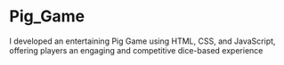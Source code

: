 # Pig_Game
I developed an entertaining Pig Game using HTML, CSS, and JavaScript, offering players an engaging and competitive dice-based experience
